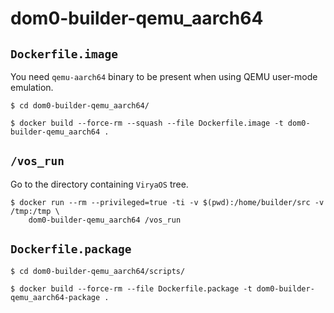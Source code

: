 # dom0-builder-qemu\_aarch64

## `Dockerfile.image`

You need `qemu-aarch64` binary to be present when using QEMU user-mode
emulation.

```
$ cd dom0-builder-qemu_aarch64/

$ docker build --force-rm --squash --file Dockerfile.image -t dom0-builder-qemu_aarch64 .
```

## `/vos_run`

Go to the directory containing `ViryaOS` tree.

```
$ docker run --rm --privileged=true -ti -v $(pwd):/home/builder/src -v /tmp:/tmp \
    dom0-builder-qemu_aarch64 /vos_run
```

## `Dockerfile.package`

```
$ cd dom0-builder-qemu_aarch64/scripts/

$ docker build --force-rm --file Dockerfile.package -t dom0-builder-qemu_aarch64-package .
```
